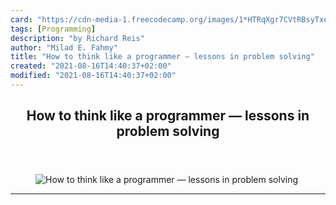 ```yaml
---
card: "https://cdn-media-1.freecodecamp.org/images/1*HTRqXgr7CVtRBsyTxurQew.jpeg"
tags: [Programming]
description: "by Richard Reis"
author: "Milad E. Fahmy"
title: "How to think like a programmer — lessons in problem solving"
created: "2021-08-16T14:40:37+02:00"
modified: "2021-08-16T14:40:37+02:00"
---
```

<div class="site-wrapper">
<main id="site-main" class="site-main outer">
<div class="inner">
<article class="post-full post tag-programming tag-life-lessons tag-tech tag-web-development tag-self-improvement ">
<header class="post-full-header">
<h1 class="post-full-title">How to think like a programmer — lessons in problem solving</h1>
</header>
<figure class="post-full-image">
<picture>
<source media="(max-width: 700px)" sizes="1px" srcset="data:image/gif;base64,R0lGODlhAQABAIAAAAAAAP///yH5BAEAAAAALAAAAAABAAEAAAIBRAA7 1w">
<source media="(min-width: 701px)" sizes="(max-width: 800px) 400px,
(max-width: 1170px) 700px,
1400px" srcset="https://cdn-media-1.freecodecamp.org/images/1*HTRqXgr7CVtRBsyTxurQew.jpeg 300w,
https://cdn-media-1.freecodecamp.org/images/1*HTRqXgr7CVtRBsyTxurQew.jpeg 600w,
https://cdn-media-1.freecodecamp.org/images/1*HTRqXgr7CVtRBsyTxurQew.jpeg 1000w,
https://cdn-media-1.freecodecamp.org/images/1*HTRqXgr7CVtRBsyTxurQew.jpeg 2000w">
<img onerror="this.style.display='none'" src="https://cdn-media-1.freecodecamp.org/images/1*HTRqXgr7CVtRBsyTxurQew.jpeg" alt="How to think like a programmer — lessons in problem solving">
</picture>
</figure>
<section class="post-full-content">
<div class="post-content medium-migrated-article">
</div>
<hr>
</section>
</article>
</div>
</main>
</div>
<!-- Google Tag Manager (noscript) -->
<!-- End Google Tag Manager (noscript) -->
